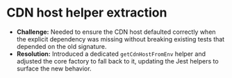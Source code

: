 # CDN host helper extraction
- **Challenge:** Needed to ensure the CDN host defaulted correctly when the explicit dependency was missing without breaking existing tests that depended on the old signature.
- **Resolution:** Introduced a dedicated `getCdnHostFromEnv` helper and adjusted the core factory to fall back to it, updating the Jest helpers to surface the new behavior.
